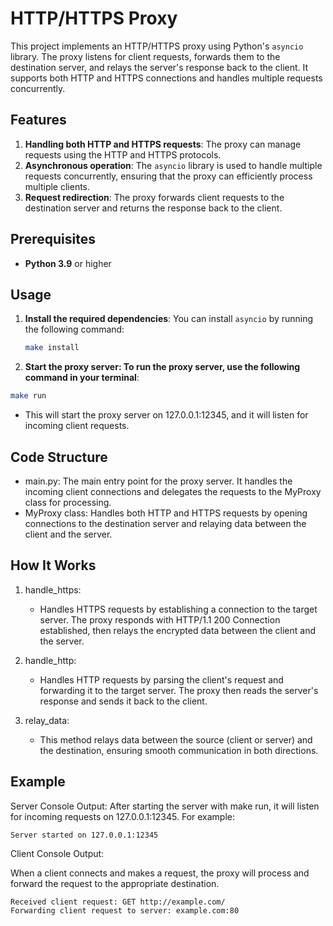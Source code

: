 # HTTP/HTTPS Proxy

This project implements an HTTP/HTTPS proxy using Python's `asyncio` library. The proxy listens for client requests, forwards them to the destination server, and relays the server's response back to the client. It supports both HTTP and HTTPS connections and handles multiple requests concurrently.

## Features

1. **Handling both HTTP and HTTPS requests**: The proxy can manage requests using the HTTP and HTTPS protocols.
2. **Asynchronous operation**: The `asyncio` library is used to handle multiple requests concurrently, ensuring that the proxy can efficiently process multiple clients.
3. **Request redirection**: The proxy forwards client requests to the destination server and returns the response back to the client.

## Prerequisites

- **Python 3.9** or higher

## Usage

1. **Install the required dependencies**:
   You can install `asyncio` by running the following command:

   ```bash
   make install
   ```
2. **Start the proxy server: To run the proxy server, use the following command in your terminal**:
```bash
make run
```
  - This will start the proxy server on 127.0.0.1:12345, and it will listen for incoming client requests.
## Code Structure

- main.py: The main entry point for the proxy server. It handles the incoming client connections and delegates the requests to the MyProxy class for processing.
- MyProxy class: Handles both HTTP and HTTPS requests by opening connections to the destination server and relaying data between the client and the server.

## How It Works
1. handle_https:

    - Handles HTTPS requests by establishing a connection to the target server.
    The proxy responds with HTTP/1.1 200 Connection established, then relays the encrypted data between the client and the server.

2. handle_http:

    - Handles HTTP requests by parsing the client's request and forwarding it to the target server.
    The proxy then reads the server's response and sends it back to the client.

3. relay_data:

    - This method relays data between the source (client or server) and the destination, ensuring smooth communication in both directions.

## Example

Server Console Output:
After starting the server with make run, it will listen for incoming requests on 127.0.0.1:12345. For example:
   ``` arduino
Server started on 127.0.0.1:12345
```

Client Console Output:

When a client connects and makes a request, the proxy will process and forward the request to the appropriate destination.

```vbnet
Received client request: GET http://example.com/
Forwarding client request to server: example.com:80
```


